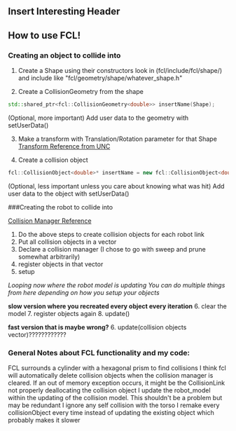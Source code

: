 ## Insert Interesting Header


## How to use FCL!
### Creating an object to collide into
1. Create a Shape using their constructors look in (fcl/include/fcl/shape/) and include like "fcl/geometry/shape/whatever_shape.h"

2. Create a CollisionGeometry from the shape
```cpp
std::shared_ptr<fcl::CollisionGeometry<double>> insertName(Shape);
```
(Optional, more important) Add user data to the geometry with setUserData()

3. Make a transform with Translation/Rotation parameter for that Shape
[Transform Reference from UNC](http://gamma.cs.unc.edu/FCL/fcl_docs/webpage/generated/classfcl_1_1Transform3f.html)

4. Create a collision object
```cpp
fcl::CollisionObject<double>* insertName = new fcl::CollisionObject<double>(GeometryName, TransformName);
```
(Optional, less important unless you care about knowing what was hit) Add user data to the object with setUserData()



###Creating the robot to collide into

[Collision Manager Reference](http://gamma.cs.unc.edu/FCL/fcl_docs/webpage/generated/classfcl_1_1BroadPhaseCollisionManager.html)
1. Do the above steps to create collision objects for each robot link
2. Put all collision objects in a vector
3. Declare a collision manager (I chose to go with sweep and prune somewhat arbitrarily)
4. register objects in that vector
5. setup

*Looping now where the robot model is updating*
*You can do multiple things from here depending on how you setup your objects*

**slow version where you recreated every object every iteration**
6. clear the model
7. register objects again
8. update()

**fast version that is maybe wrong?**
6. update(collision objects vector)????????????



### General Notes about FCL functionality and my code:

FCL surrounds a cylinder with a hexagonal prism to find collisions
I think fcl will automatically delete collision objects when the collision manager is cleared. If an out of memory exception occurs, it might be the CollisionLink not properly deallocating the collision object
I update the robot_model within the updating of the collision model. This shouldn't be a problem but may be redundant
I ignore any self collision with the torso
I remake every collisionObject every time instead of updating the existing object which probably makes it slower


